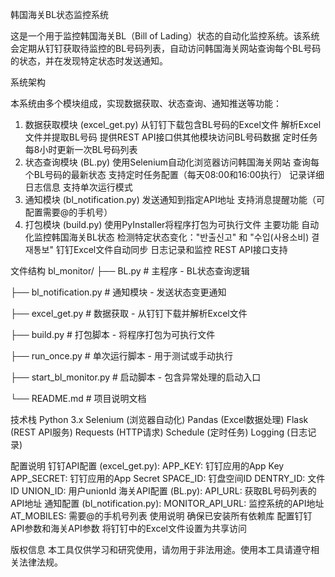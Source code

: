 韩国海关BL状态监控系统

这是一个用于监控韩国海关BL（Bill of Lading）状态的自动化监控系统。该系统会定期从钉钉获取待监控的BL号码列表，自动访问韩国海关网站查询每个BL号码的状态，并在发现特定状态时发送通知。

系统架构

本系统由多个模块组成，实现数据获取、状态查询、通知推送等功能：

1. 数据获取模块 (excel_get.py)
从钉钉下载包含BL号码的Excel文件
解析Excel文件并提取BL号码
提供REST API接口供其他模块访问BL号码数据
定时任务每8小时更新一次BL号码列表
2. 状态查询模块 (BL.py)
使用Selenium自动化浏览器访问韩国海关网站
查询每个BL号码的最新状态
支持定时任务配置（每天08:00和16:00执行）
记录详细日志信息
支持单次运行模式
3. 通知模块 (bl_notification.py)
发送通知到指定API地址
支持消息提醒功能（可配置需要@的手机号）
4. 打包模块 (build.py)
使用PyInstaller将程序打包为可执行文件
主要功能
自动化监控韩国海关BL状态
检测特定状态变化："반출신고" 和 "수입(사용소비) 결재통보"
钉钉Excel文件自动同步
日志记录和监控
REST API接口支持

文件结构
bl_monitor/
├── BL.py                # 主程序 - BL状态查询逻辑

├── bl_notification.py   # 通知模块 - 发送状态变更通知

├── excel_get.py         # 数据获取 - 从钉钉下载并解析Excel文件

├── build.py             # 打包脚本 - 将程序打包为可执行文件

├── run_once.py          # 单次运行脚本 - 用于测试或手动执行

├── start_bl_monitor.py  # 启动脚本 - 包含异常处理的启动入口

└── README.md            # 项目说明文档

技术栈
Python 3.x
Selenium (浏览器自动化)
Pandas (Excel数据处理)
Flask (REST API服务)
Requests (HTTP请求)
Schedule (定时任务)
Logging (日志记录)

配置说明
钉钉API配置 (excel_get.py):
APP_KEY: 钉钉应用的App Key
APP_SECRET: 钉钉应用的App Secret
SPACE_ID: 钉盘空间ID
DENTRY_ID: 文件ID
UNION_ID: 用户unionId
海关API配置 (BL.py):
API_URL: 获取BL号码列表的API地址
通知配置 (bl_notification.py):
MONITOR_API_URL: 监控系统的API地址
AT_MOBILES: 需要@的手机号列表
使用说明
确保已安装所有依赖库
配置钉钉API参数和海关API参数
将钉钉中的Excel文件设置为共享访问

版权信息
本工具仅供学习和研究使用，请勿用于非法用途。使用本工具请遵守相关法律法规。